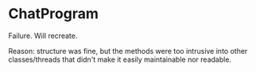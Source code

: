 # ChatProgram
Failure. Will recreate.

Reason: structure was fine, but the methods were too intrusive into other classes/threads that didn't make it easily maintainable nor readable.
